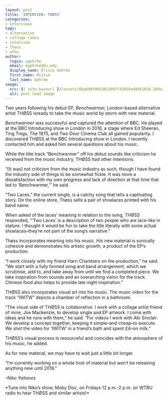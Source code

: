 ```yaml
---
layout: post
title: 'INTERVIEW: THØSS'
categories:
- Interviews
tags:
- alternative
- college radio
- interview
- thoss
- wtbu
author:
  login: ogehrke
  email: ogehrke@bu.edu
  display_name: Olivia Gehrke
  first_name: Olivia
  last_name: Gehrke
image:
  src: {{ site.baseurl }}/assets/6bab80f0b53013097f43059a48951010.268x268x1.jpg
  alt: post lead image
---
```


Two years following his debut EP, _Benchwarmer,_ London-based alternative artist THØSS isready to take the music world by storm with new material.

_Benchwarmer_ was successful and captured the attention of BBC. He played at the BBC Introducing show in London in 2016, a stage where Ed Sheeran, Ting Tings, The 1975, and Two Door Cinema Club all gained popularity. I discovered THØSS at the BBC Introducing show in London. I recently contacted him and asked him several questions about his music.

While the title track “Benchwarmer” off his debut sounds like criticism he received from the music industry, THØSS had other intentions.

“\[It was\] not criticism from the music industry as such, though I have found the industry side of things to be somewhat fickle. It was more a dissatisfaction with my own progress and lack of direction at that time that led to ‘Benchwarmer,’” he said.

“Two Laces,” the current single, is a catchy song that tells a captivating story. On the online store, Thøss sells a pair of shoelaces printed with his band name.

When asked of the laces’ meaning in relation to the song, THØSS responded, “‘Two Laces’ is a description of two people who are lace-like in stature. I thought it would be fun to take the title literally with some actual shoelaces–they’re not part of the song’s narrative.”

Thøss incorporates meaning into his music. His new material is sonically cohesive and demonstrates his artistic growth, a product of the EP’s production.

“I work closely with my friend Harri Chambers on the production,” he said. “We start with a fully formed song and band arrangement, which we scrutinise, add to, and take away from until we find a completed piece. We take inspiration from sounds and an overarching vision for the track. Chinese food also helps to provide late night inspiration.”

THØSS also incorporates visual art into his music. The music video for the track “IWITW” depicts a chamber of reflection in a bathroom.

“The visual side of THØSS is collaborative. I work with a collage artist friend of mine, Joe Mackenzie, to develop single and EP artwork. I come with ideas and he runs with them,” he said. “For videos I work with Abi Sinclair. We develop a concept together, keeping it simple–and cheap–to execute. We shot the video for ‘IWITW’ in a friend’s bath and spent £4–on milk.”

THØSS’s visual process is resourceful and coincides with the atmosphere of his music, he added.

As for new material, we may have to wait just a little bit longer.

“I’m currently working on a whole host of material but won’t be releasing anything new until 2018.”

_\-Niko Yaitanes_

\*Tune into Niko’s show, Moby Disc, on Fridays 12 p.m.-2 p.m. on WTBU radio to hear THØSS and similar artists!\*